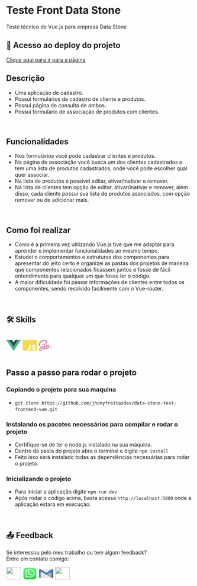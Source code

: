 # Teste Front Data Stone
Teste técnico de Vue.js para empresa Data Stone
 
## 🔗 Acesso ao deploy do projeto
<a href="https://data-stone-test-frontend-vue.vercel.app/">Clique aqui para ir para a página</a>

## Descrição 
- Uma aplicação de cadastro.
- Possui formulários de cadastro de cliente e produtos.
- Possui página de consulta de ambos.
- Possui formulário de associação de produtos com clientes.
<br/>

## Funcionalidades
- Nos formulários você pode cadastrar clientes e produtos.
- Na página de associação você busca um dos clientes cadastrados e tem uma lista de produtos cadastrados, onde você pode escolher qual quer associar.
- Na lista de produtos é possível editar, ativar/inativar e remover.  
- Na lista de clientes tem opção de editar, ativar/inativar e remover, além disso, cada cliente possui sua lista de produtos associados, com opção remover ou de adicionar mais. 
<br/>

## Como foi realizar
- Como é a primeira vez utilizando Vue.js tive que me adaptar para aprender e implementar funcionalidades ao mesmo tempo.
- Estudei o comportamentos e estruturas dos componentes para apresentar do jeito certo e organizei as pastas dos projetos de maneira que componentes relacionados ficassem juntos e fosse de fácil entendimento para qualquer um que fosse ler o código.
- A maior dificuldade foi passar informações de clientes entre todos os componentes, sendo resolvido facilmente com o Vue-router.

<br/>

## 🛠 Skills
<div style="display: inline_block"><br>
  <img align="center" alt="Vue" height="30" width="40" src="src/assets/icons/icon-vue.png">
  <img align="center" alt="Js" height="30" width="40" src="https://raw.githubusercontent.com/devicons/devicon/master/icons/javascript/javascript-plain.svg">
  <img align="center" alt="Sass" height="30" width="35" src="src/assets/icons/icon-sass.png">
</div><br/>


## Passo a passo para rodar o projeto

### Copiando o projeto para sua maquina
- `git clone https://github.com/jhonyfreitasdev/data-stone-test-frontend-vue.git`
 
### Instalando os pacotes necessários para compilar e rodar o projeto  
- Certifique-se de ter o node.js instalado na sua máquina.
- Dentro da pasta do projeto abra o terminal e digite `npm install`
- Feito isso será instalado todas as dependências necessárias para rodar o projeto.

### Inicializando o projeto 
- Para iniciar a aplicação digite `npm run dev`
- Após rodar o código acima, basta acessa `http://localhost:5000` onde a aplicação estará em execução.  
<br/>


## 📤 Feedback
Se interessou pelo meu trabalho ou tem algum feedback? <br/> 
Entre em contato comigo:
<br/>
 
<p align="left"> 
 <a href="https://www.linkedin.com/in/jhony-freitas/" target="_blank" rel="noreferrer"><img src="https://raw.githubusercontent.com/danielcranney/readme-generator/main/public/icons/socials/linkedin.svg" width="40" height="35" /></a>
 <a href ="https://api.whatsapp.com/send?phone=5511948127577&text" target="_blank" rel="noreferrer"><img src="./src/assets/icons/icon-whatsapp.png" width="40" height="35" /></a>
 <a href ="mailto:jhony00._@hotmail.com" target="_blank" rel="noreferrer"><img src="src/assets/icons/icon-mail.png" width="40" height="35" /></a>
 <a href="https://discord.com/users/jhonyFreitas#1359" target="_blank" rel="noreferrer"><img src="https://raw.githubusercontent.com/danielcranney/readme-generator/main/public/icons/socials/discord.svg" width="40" height="35" /></a> 

 </p>
